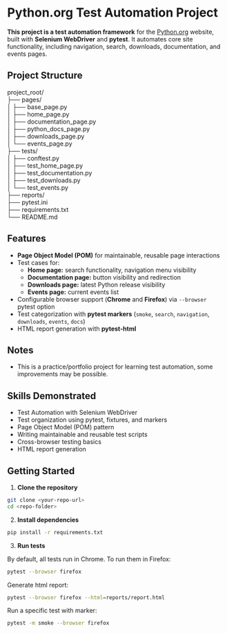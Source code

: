 # Python.org Test Automation Project

**This project is a test automation framework** for the [Python.org](https://www.python.org/) website, built with **Selenium WebDriver** and **pytest**. It automates core site functionality, including navigation, search, downloads, documentation, and events pages.

## Project Structure

project_root/<br>
├── pages/<br>
│ ├── base_page.py<br>
│ ├── home_page.py<br>
│ ├── documentation_page.py<br>
│ ├── python_docs_page.py<br>
│ ├── downloads_page.py<br>
│ └── events_page.py<br>
├── tests/<br>
│ ├── conftest.py<br>
│ ├── test_home_page.py<br>
│ ├── test_documentation.py<br>
│ ├── test_downloads.py<br>
│ └── test_events.py<br>
├── reports/<br>
├── pytest.ini<br>
├── requirements.txt<br>
└── README.md<br>


## Features

- **Page Object Model (POM)** for maintainable, reusable page interactions  
- Test cases for:  
  - **Home page:** search functionality, navigation menu visibility  
  - **Documentation page:** button visibility and redirection  
  - **Downloads page:** latest Python release visibility  
  - **Events page:** current events list  
- Configurable browser support (**Chrome** and **Firefox**) via `--browser` pytest option  
- Test categorization with **pytest markers** (`smoke`, `search`, `navigation`, `downloads`, `events`, `docs`)  
- HTML report generation with **pytest-html**  

## Notes

- This is a practice/portfolio project for learning test automation, some improvements may be possible.

## Skills Demonstrated

- Test Automation with Selenium WebDriver
- Test organization using pytest, fixtures, and markers
- Page Object Model (POM) pattern
- Writing maintainable and reusable test scripts
- Cross-browser testing basics
- HTML report generation

## Getting Started

1. **Clone the repository**

```bash
git clone <your-repo-url>
cd <repo-folder>
```

2. **Install dependencies**

```bash
pip install -r requirements.txt
```

3. **Run tests**

By default, all tests run in Chrome. To run them in Firefox:

```bash
pytest --browser firefox
```

Generate html report:

```bash
pytest --browser firefox --html=reports/report.html
```

Run a specific test with marker:

```bash
pytest -m smoke --browser firefox
```
